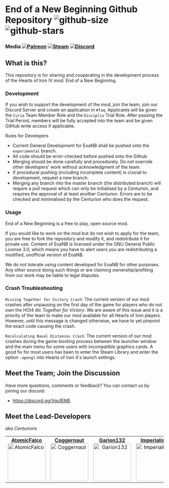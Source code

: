 # End of a New Beginning Github Repository ![github-size]  ![github-stars]

### Media      [![Patreon][patreon-badge]][patreon-link]   [![Steam][steam-badge]][steam-link]   [![Discord][discord-badge]][discord-link]

[github-size]: https://img.shields.io/github/languages/code-size/team-eoanb/EoaNB
[github-stars]: https://img.shields.io/github/stars/team-eoanb/EoaNB?style=social

[patreon-badge]: https://img.shields.io/static/v1?label=Patreon&message=Donate&color=orange&logo=patreon
[patreon-link]: https://www.patreon.com/mod_eoanb

[steam-badge]: https://img.shields.io/static/v1?label=Steam&message=Download&color=lightgrey&logo=steam	
[steam-link]: https://steamcommunity.com/sharedfiles/filedetails/?id=2114093692

[discord-badge]: https://img.shields.io/discord/318668421719916545
[discord-link]: https://discord.gg/VgufEME

## What is this?

This repository is for sharing and cooperating in the development process of the Hearts of Iron IV mod: End of a New Beginning. 

### Development

If you wish to support the development of the mod, join the team, join our Discord Server and create an application in `#faq`. Applicants will be given the `Curia` Team Member Role and the `Disciplio` Trial Role. After passing the Trial Period, members will be fully accepted into the team and be given GitHub write access if applicable.

Rules for Developers
- Current General Development for EoaNB shall be pushed onto the `experimental` branch.
- All code should be error-checked before pushed onto the Github
- Merging should be done carefully and procedurely. Do not override other developers' work without acknowledgment of the team.
- If procedural pushing (including incomplete content) is crucial to development, request a new branch.
- Merging any branch into the master branch (the distributed branch) will require a pull request which can only be initialised by a Centurion, and requires the approval of at least another Centurion. Errors are to be checked and minimalised by the Centurion who does the request.

### Usage

End of a New Beginning is a free to play, open source mod.

If you would like to work on the mod but do not wish to apply for the team, you are free to fork the repository and modify it, and redistribute it for private use. Content of EoaNB is licensed under the GNU General Public License 3.0, which means you have to alert users you are redistributing a modified, unofficial version of EoaNB.

We do not tolerate using content developed for EoaNB for other purposes. Any other source doing such things or are claiming ownership/profiting from our work may be liable to legal disputes.

### Crash Troubleshooting

`Missing Together for Victory Crash`: The current version of our mod crashes after unpausing on the first day of the game for players who do not own the HOI4 dlc *Together for Victory*. We are aware of this issue and it is a priority of the team to make our mod available for all Hearts of Iron players. However, until this message is changed otherwise, we have to yet pinpoint the exact code causing the crash.

`Recalculating Naval Distances Crash`: The current version of our mod crashes during the game-booting process between the launcher window and the main menu for some users with incompatible graphics cards. A good fix for most users has been to enter the Steam Library and enter the option `-opengl` into Hearts of Iron 4's launch settings.

## Meet the Team; Join the Discussion

Have more questions, comments or feedback? You can contact us by joining our discord:

- https://discord.gg/VgufEME

## Meet the Lead-Developers
*aka Centurions*
<table>
<tr>
<td align="center">
  <a href = "https://github.com/AtomicSoviet"><strong>AtomicFalco</strong></a>
  <img src="https://cdn.discordapp.com/avatars/264200249545850890/1806a4b3a24bc961790f2e5cf99c63c4.png?size=256" width="120px;" alt="AtomicFalco"/>
</td>
<td align="center">
  <a href = "https://github.com/Coggernaut"><strong>Coggernaut</strong></a>
  <img src="https://cdn.discordapp.com/avatars/201845856553533440/7711758951cf45569d84d3f648c56aae.png?size=256" width="120px;" alt="Coggernaut"/>
</td>
<td align="center">
  <a href = "https://github.com/Garion132"><strong>Garion132</strong></a>
  <img src="https://cdn.discordapp.com/avatars/118877444542300164/ee0bac252d2038b1cf77d1b382618918.png?size=256" width="120px;" alt="Garion132"/>
</td>
<td align="center">
  <a href = "https://github.com/Imperialism1"><strong>Imperialism</strong></a>
  <img src="https://cdn.discordapp.com/avatars/254066709252669440/dbe57d4081757cc0aa36ae256e106284.png?size=256" width="120px;" alt="Imperialism"/>
</td>
<td align="center">
  <a href = "https://github.com/Polskastronkkurwa"><strong>Kuba</strong></a>
  <img src="https://cdn.discordapp.com/avatars/320588200026308608/6109e4fcecf4e966d92545d72efdc332.png?size=256" width="120px;" alt="Kraken"/>
</td>
<td align="center">
  <a href = "https://github.com/L0ndinium"><strong>Londinium</strong></a>
  <img src="https://cdn.discordapp.com/avatars/246957288881913857/09f0493f82af5544031208bf01afe898.png?size=256" width="120px;" alt="Kuba"/>
</td>
<td align="center">
  <a href = "https://github.com/TPS-Geronam"><strong>TPS-Geronam</strong></a>
  <img src="https://cdn.discordapp.com/avatars/212693204519223296/12c04fd0ebb1cde05159ae6c5c25e41c.png?size=256" width="120px;" alt="TPS-Geronam"/>
</td>
<td align="center">
  <a href = "https://github.com/orgs/team-eoanb/people/Vanadium-GITHUB"><strong>Vanadium</strong></a>
  <img src="https://cdn.discordapp.com/avatars/260139598972321793/936e61461f6e82564be9a2b29d3d2f14.png?size=256" width="120px;" alt="Vanadium"/>
</td>
</tr>
</table>
